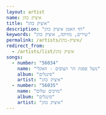 ```yaml
---
layout: artist
name: איציק כהן
title: "איציק כהן"
description: "דף האמן איציק כהן"
keywords: "שירים, מוזיקה, איציק כהן"
permalink: /artists/איציק-כהן/
redirect_from:
  - /artists/list/איציק כהן
songs:
  - number: "56034"
    name: "מעל פסגת הר הצופים - וואקלי"
    album: "סינגלים"
    artist: "איציק כהן"
  - number: "56035"
    name: "מרבים שלום"
    album: "סינגלים"
    artist: "איציק כהן"
---
```

